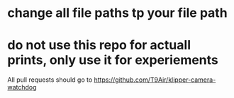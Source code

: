 # change all file paths tp your file path
# do not use this repo for actuall prints, only use it for experiements
All pull requests should go to https://github.com/T9Air/klipper-camera-watchdog 
